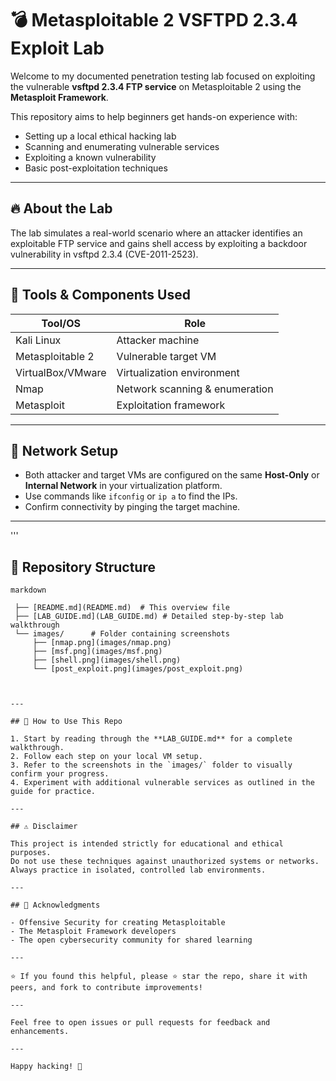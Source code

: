 # 💣 Metasploitable 2 VSFTPD 2.3.4 Exploit Lab

Welcome to my documented penetration testing lab focused on exploiting the vulnerable **vsftpd 2.3.4 FTP service** on Metasploitable 2 using the **Metasploit Framework**.

This repository aims to help beginners get hands-on experience with:

- Setting up a local ethical hacking lab  
- Scanning and enumerating vulnerable services  
- Exploiting a known vulnerability  
- Basic post-exploitation techniques  

---

## 🔥 About the Lab

The lab simulates a real-world scenario where an attacker identifies an exploitable FTP service and gains shell access by exploiting a backdoor vulnerability in vsftpd 2.3.4 (CVE-2011-2523).

---

## 🧰 Tools & Components Used

| Tool/OS           | Role                      |
|-------------------|---------------------------|
| Kali Linux        | Attacker machine          |
| Metasploitable 2  | Vulnerable target VM      |
| VirtualBox/VMware | Virtualization environment|
| Nmap              | Network scanning & enumeration |
| Metasploit        | Exploitation framework    |

---

## 🚦 Network Setup

- Both attacker and target VMs are configured on the same **Host-Only** or **Internal Network** in your virtualization platform.
- Use commands like `ifconfig` or `ip a` to find the IPs.
- Confirm connectivity by pinging the target machine.

---
'''
## 📂 Repository Structure


 ```
markdown
```
```
 ├── [README.md](README.md)  # This overview file
 ├── [LAB_GUIDE.md](LAB_GUIDE.md) # Detailed step-by-step lab walkthrough
 └── images/      # Folder containing screenshots
     ├── [nmap.png](images/nmap.png)
     ├── [msf.png](images/msf.png)
     ├── [shell.png](images/shell.png)
     └── [post_exploit.png](images/post_exploit.png)
```
```


---

## 📖 How to Use This Repo

1. Start by reading through the **LAB_GUIDE.md** for a complete walkthrough.  
2. Follow each step on your local VM setup.  
3. Refer to the screenshots in the `images/` folder to visually confirm your progress.  
4. Experiment with additional vulnerable services as outlined in the guide for practice.  

---

## ⚠️ Disclaimer

This project is intended strictly for educational and ethical purposes.  
Do not use these techniques against unauthorized systems or networks.  
Always practice in isolated, controlled lab environments.

---

## 🙌 Acknowledgments

- Offensive Security for creating Metasploitable  
- The Metasploit Framework developers  
- The open cybersecurity community for shared learning  

---

⭐ If you found this helpful, please ⭐ star the repo, share it with peers, and fork to contribute improvements!

---

Feel free to open issues or pull requests for feedback and enhancements.

---

Happy hacking! 🚀

